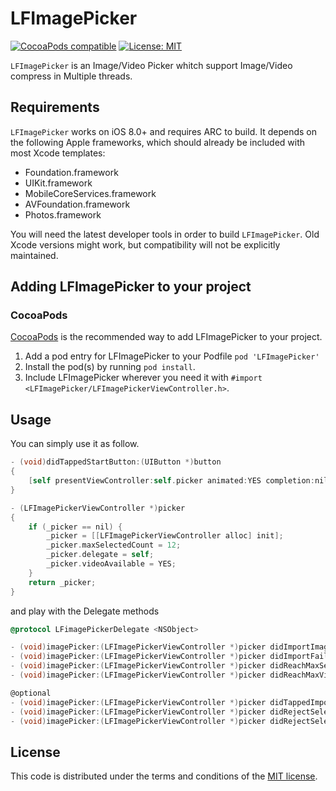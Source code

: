# LFImagePicker

[![CocoaPods compatible](https://img.shields.io/badge/CocoaPods-0.4.8-green.svg?style=flat)](https://cocoapods.org) [![License: MIT](https://img.shields.io/badge/license-MIT-blue.svg?style=flat)](http://opensource.org/licenses/MIT)

`LFImagePicker` is an Image/Video Picker whitch support Image/Video compress in Multiple threads.

## Requirements

`LFImagePicker` works on iOS 8.0+ and requires ARC to build. It depends on the following Apple frameworks, which should already be included with most Xcode templates:

* Foundation.framework
* UIKit.framework
* MobileCoreServices.framework
* AVFoundation.framework
* Photos.framework

You will need the latest developer tools in order to build `LFImagePicker`. Old Xcode versions might work, but compatibility will not be explicitly maintained.

## Adding LFImagePicker to your project

### CocoaPods

[CocoaPods](http://cocoapods.org) is the recommended way to add LFImagePicker to your project.

1. Add a pod entry for LFImagePicker to your Podfile `pod 'LFImagePicker'`
2. Install the pod(s) by running `pod install`.
3. Include LFImagePicker wherever you need it with `#import <LFImagePicker/LFImagePickerViewController.h>`.

## Usage

You can simply use it as follow. 

```objective-c
- (void)didTappedStartButton:(UIButton *)button
{
    [self presentViewController:self.picker animated:YES completion:nil];
}

- (LFImagePickerViewController *)picker
{
    if (_picker == nil) {
        _picker = [[LFImagePickerViewController alloc] init];
        _picker.maxSelectedCount = 12;
        _picker.delegate = self;
        _picker.videoAvailable = YES;
    }
    return _picker;
}
```
and play with the Delegate methods

```objective-c
@protocol LFimagePickerDelegate <NSObject>

- (void)imagePicker:(LFImagePickerViewController *)picker didImportImages:(NSArray *)imageList;
- (void)imagePicker:(LFImagePickerViewController *)picker didImportFailedInfo:(NSDictionary *)info;
- (void)imagePicker:(LFImagePickerViewController *)picker didReachMaxSelectedCount:(NSInteger)maxCount;
- (void)imagePicker:(LFImagePickerViewController *)picker didReachMaxVideoCount:(NSInteger)maxCount;

@optional
- (void)imagePicker:(LFImagePickerViewController *)picker didTappedImportButton:(UIButton *)button;
- (void)imagePicker:(LFImagePickerViewController *)picker didRejectSelectVideoAtIndexPath:(NSIndexPath *)indexPath;
- (void)imagePicker:(LFImagePickerViewController *)picker didRejectSelectAudioAtIndexPath:(NSIndexPath *)indexPath;
```

## License

This code is distributed under the terms and conditions of the [MIT license](LICENSE).
